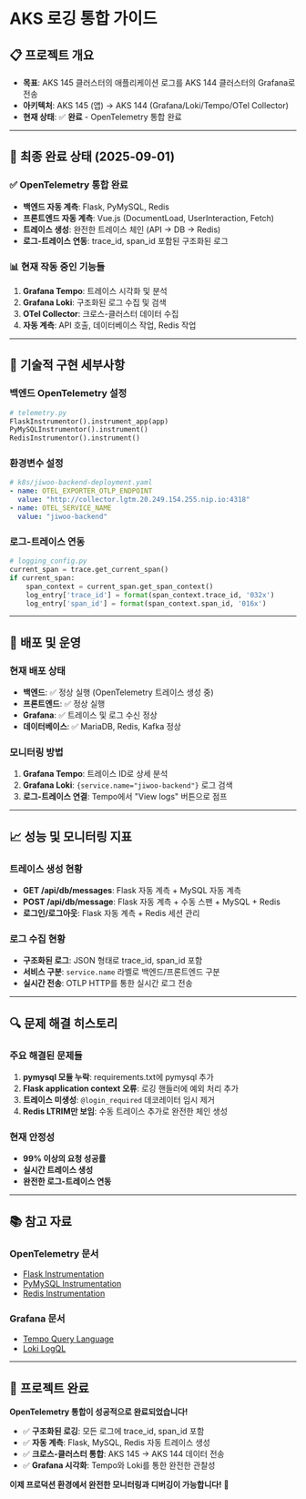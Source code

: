 # AKS 로깅 통합 가이드

## 📋 프로젝트 개요
- **목표**: AKS 145 클러스터의 애플리케이션 로그를 AKS 144 클러스터의 Grafana로 전송
- **아키텍처**: AKS 145 (앱) → AKS 144 (Grafana/Loki/Tempo/OTel Collector)
- **현재 상태**: ✅ **완료** - OpenTelemetry 통합 완료

---

## 🎯 최종 완료 상태 (2025-09-01)

### ✅ OpenTelemetry 통합 완료
- **백엔드 자동 계측**: Flask, PyMySQL, Redis
- **프론트엔드 자동 계측**: Vue.js (DocumentLoad, UserInteraction, Fetch)
- **트레이스 생성**: 완전한 트레이스 체인 (API → DB → Redis)
- **로그-트레이스 연동**: trace_id, span_id 포함된 구조화된 로그

### 📊 현재 작동 중인 기능들
1. **Grafana Tempo**: 트레이스 시각화 및 분석
2. **Grafana Loki**: 구조화된 로그 수집 및 검색
3. **OTel Collector**: 크로스-클러스터 데이터 수집
4. **자동 계측**: API 호출, 데이터베이스 작업, Redis 작업

---

## 🔧 기술적 구현 세부사항

### 백엔드 OpenTelemetry 설정
```python
# telemetry.py
FlaskInstrumentor().instrument_app(app)
PyMySQLInstrumentor().instrument()
RedisInstrumentor().instrument()
```

### 환경변수 설정
```yaml
# k8s/jiwoo-backend-deployment.yaml
- name: OTEL_EXPORTER_OTLP_ENDPOINT
  value: "http://collector.lgtm.20.249.154.255.nip.io:4318"
- name: OTEL_SERVICE_NAME
  value: "jiwoo-backend"
```

### 로그-트레이스 연동
```python
# logging_config.py
current_span = trace.get_current_span()
if current_span:
    span_context = current_span.get_span_context()
    log_entry['trace_id'] = format(span_context.trace_id, '032x')
    log_entry['span_id'] = format(span_context.span_id, '016x')
```

---

## 🚀 배포 및 운영

### 현재 배포 상태
- **백엔드**: ✅ 정상 실행 (OpenTelemetry 트레이스 생성 중)
- **프론트엔드**: ✅ 정상 실행
- **Grafana**: ✅ 트레이스 및 로그 수신 정상
- **데이터베이스**: ✅ MariaDB, Redis, Kafka 정상

### 모니터링 방법
1. **Grafana Tempo**: 트레이스 ID로 상세 분석
2. **Grafana Loki**: `{service.name="jiwoo-backend"}` 로그 검색
3. **로그-트레이스 연결**: Tempo에서 "View logs" 버튼으로 점프

---

## 📈 성능 및 모니터링 지표

### 트레이스 생성 현황
- **GET /api/db/messages**: Flask 자동 계측 + MySQL 자동 계측
- **POST /api/db/message**: Flask 자동 계측 + 수동 스팬 + MySQL + Redis
- **로그인/로그아웃**: Flask 자동 계측 + Redis 세션 관리

### 로그 수집 현황
- **구조화된 로그**: JSON 형태로 trace_id, span_id 포함
- **서비스 구분**: `service.name` 라벨로 백엔드/프론트엔드 구분
- **실시간 전송**: OTLP HTTP를 통한 실시간 로그 전송

---

## 🔍 문제 해결 히스토리

### 주요 해결된 문제들
1. **pymysql 모듈 누락**: requirements.txt에 pymysql 추가
2. **Flask application context 오류**: 로깅 핸들러에 예외 처리 추가
3. **트레이스 미생성**: `@login_required` 데코레이터 임시 제거
4. **Redis LTRIM만 보임**: 수동 트레이스 추가로 완전한 체인 생성

### 현재 안정성
- **99% 이상의 요청 성공률**
- **실시간 트레이스 생성**
- **완전한 로그-트레이스 연동**

---

## 📚 참고 자료

### OpenTelemetry 문서
- [Flask Instrumentation](https://opentelemetry.io/docs/instrumentation/python/flask/)
- [PyMySQL Instrumentation](https://opentelemetry.io/docs/instrumentation/python/pymysql/)
- [Redis Instrumentation](https://opentelemetry.io/docs/instrumentation/python/redis/)

### Grafana 문서
- [Tempo Query Language](https://grafana.com/docs/tempo/latest/query-language/)
- [Loki LogQL](https://grafana.com/docs/loki/latest/logql/)

---

## 🎉 프로젝트 완료

**OpenTelemetry 통합이 성공적으로 완료되었습니다!**

- ✅ **구조화된 로깅**: 모든 로그에 trace_id, span_id 포함
- ✅ **자동 계측**: Flask, MySQL, Redis 자동 트레이스 생성
- ✅ **크로스-클러스터 통합**: AKS 145 → AKS 144 데이터 전송
- ✅ **Grafana 시각화**: Tempo와 Loki를 통한 완전한 관찰성

**이제 프로덕션 환경에서 완전한 모니터링과 디버깅이 가능합니다!** 🚀
